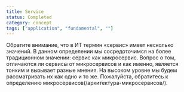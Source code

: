 ```yaml
---
title: Service
status: Completed
category: concept
tags: ["application", "fundamental", ""]
---
```


Обратите внимание, что в ИТ термин «сервис» имеет несколько значений.
В данном определении мы сосредоточимся на более традиционном значении: сервис как микросервис.
Вопрос о том, отличаются ли сервисы от микросервисов и как именно, является тонким и вызывает разные мнения. 
На высоком уровне мы будем рассматривать их как одно и то же. 
Пожалуйста, обратитесь к определению микросервисов(/архитектура-микросервисов/).